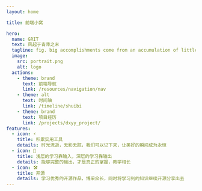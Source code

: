 ```yaml
---
layout: home

title: 前端小窝

hero:
  name: GRIT
  text: 风起于青萍之末
  tagline: fig. big accomplishments come from an accumulation of little achievements made one by one
  image:
    src: portrait.png
    alt: logo
  actions:
    - theme: brand
      text: 前端导航
      link: /resources/navigation/nav
    - theme: alt
      text: 时间轴
      link: /timeline/shuibi
    - theme: brand
      text: 项目经历
      link: /projects/dxyy_project/
features:
  - icon: ⚡️
    title: 积累实用工具
    details: 时光流逝，无影无踪，我们可以记下来，让美好的瞬间成为永恒
  - icon: 🖖
    title: 浅层的学习靠输入，深层的学习靠输出
    details: 能够完整的输出，才是真正的掌握，教学相长
  - icon: 🛠️
    title: 开源
    details: 学习优秀的开源作品，博采众长，同时将学习到的知识继续开源分享出去
---
```

